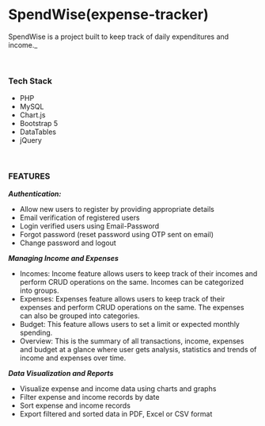 # SpendWise(expense-tracker)
SpendWise is a project built to keep track of daily expenditures and income._

<br/>


### Tech Stack ###
* PHP
* MySQL
* Chart.js
* Bootstrap 5
* DataTables
* jQuery

<br/>

### FEATURES ###
_**Authentication:**_
* Allow new users to register by providing appropriate details
* Email verification of registered users
* Login verified users using Email-Password
* Forgot password (reset password using OTP sent on email)
* Change password and logout

_**Managing Income and Expenses**_
* Incomes: Income feature allows users to keep track of their incomes and perform CRUD operations on the same. Incomes can be categorized into groups.
* Expenses: Expenses feature allows users to keep track of their expenses and perform CRUD operations on the same. The expenses can also be grouped into categories.
* Budget: This feature allows users to set a limit or expected monthly spending.
* Overview: This is the summary of all transactions, income, expenses and budget at a glance where user gets analysis, statistics and trends of income and expenses over time.

_**Data Visualization and Reports**_
* Visualize expense and income data using charts and graphs
* Filter expense and income records by date
* Sort expense and income records
* Export filtered and sorted data in PDF, Excel or CSV format


<br/>
